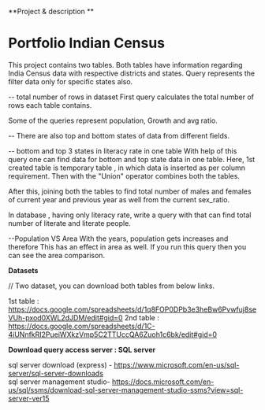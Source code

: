 
**Project & description **

# Portfolio Indian Census

This project contains two tables. Both tables have 
information regarding India Census data with respective districts and states.
Query represents the filter data only for specific states also.

-- total number of rows in dataset 
First query calculates the total number of rows each table contains. 

Some of the queries represent population, Growth and avg ratio. 

-- There are also top and bottom states of data from different fields. 


-- bottom and top 3 states in literacy rate in one table
With help of this query one can find data for bottom and top state data in 
one table. 
Here, 1st created table is temporary table , in which data is inserted
as per column requirement. Then with the "Union" operator combines both 
the tables. 

After this, joining both the tables to find total number of males and females
of current year and previous year as well from the current sex_ratio. 

In database , having only literacy rate, write a query with that can find 
total number of literate and literate people. 

--Population VS Area
With the years, population gets increases and therefore This has an effect in 
area as well. 
If you run this query then you can see the area comparison. 

**Datasets**

// Two dataset, you can download both tables from below links. 

1st table : https://docs.google.com/spreadsheets/d/1q8FOP0DPb3e3heBw6Pvwfuj8seVUh-pxod0XWL2dJDM/edit#gid=0 
2nd table : https://docs.google.com/spreadsheets/d/1C-4iUNnfkRI2PueiWXkzVmp5C2TTUccQA6Zuoh1c6bk/edit#gid=0 

**Download query access server : SQL server**

sql server download (express) - https://www.microsoft.com/en-us/sql-server/sql-server-downloads  
sql server management studio- https://docs.microsoft.com/en-us/sql/ssms/download-sql-server-management-studio-ssms?view=sql-server-ver15 


